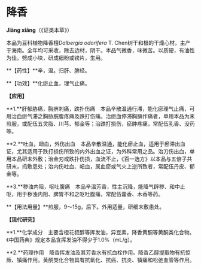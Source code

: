 # 降香

**Jiàng xiāng**（《证类本草》）

本品为豆科植物降香檀*Dalbergia odorifera* T. Chen树干和根的干燥心材。主产于海南。全年均可采收，除去边材，阴干。本品气微香，味微苦。以质硬，有油性为佳。劈成小块，研成细粉或镑片，生用。

**【药性】**辛，温。归肝、脾经。

**【功效】**化瘀止血，理气止痛。

**【应用】**

**1.**肝郁胁痛，胸痹刺痛，跌扑伤痛　本品辛散温通行滞，能化瘀理气止痛，可用治血瘀气滞之胸胁脘腹疼痛及跌打伤痛。治瘀血停滞胸膈作痛者，单用本品为末煎服，或配伍五灵脂、川芎、郁金等；治跌打损伤，瘀肿疼痛，常配伍乳香、没药等。

**2.**吐血，衄血，外伤出血　本品辛散温通，能化瘀止血，适用于瘀滞出血证，尤其适用于跌打损伤所致的内外出血之证，为外科常用之品。治刀伤出血，单用本品研末外敷；治金刃或跌扑伤损，血流不止，《百一选方》以本品与五倍子共研末，捣敷患处；治内伤吐血、衄血，属血瘀或气火上逆所致者，常配伍丹皮、郁金等。

**3.**秽浊内阻，呕吐腹痛　本品辛温芳香，性主沉降，能降气辟秽、和中止呕，用于秽浊内阻、脾胃不和之呕吐腹痛，常配伍藿香、木香等药。

**【用法用量】**煎服，9～15g，后下。外用适量，研细末敷患处。

**【现代研究】**

**1.**化学成分　主要含橙花叔醇等挥发油，异豆素，降香黄酮等黄酮类化合物。《中国药典》规定本品含挥发油不得少于1.0%（mL/g）。

**2.**药理作用　降香挥发油及其芳香水有抗血栓作用。降香乙醇提取物有抗惊厥、镇痛作用。黄酮类化合物具有抗氧化、抗癌、抗炎、镇痛和松弛血管等作用。